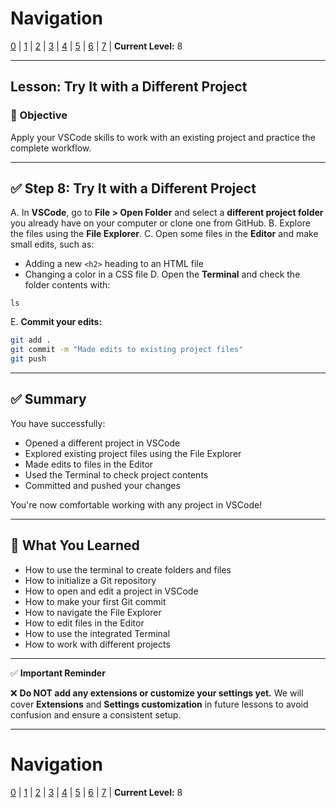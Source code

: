# Navigation
[0](./vscode-install-and-intro-lv0.md) | [1](./vscode-install-and-intro-lv1.md) | [2](./vscode-install-and-intro-lv2.md) | [3](./vscode-install-and-intro-lv3.md) | [4](./vscode-install-and-intro-lv4.md) | [5](./vscode-install-and-intro-lv5.md) | [6](./vscode-install-and-intro-lv6.md) | [7](./vscode-install-and-intro-lv7.md) | **Current Level:** 8

---

## Lesson: Try It with a Different Project

### 🎯 Objective

Apply your VSCode skills to work with an existing project and practice the complete workflow.

---

## ✅ Step 8: Try It with a Different Project

A. In **VSCode**, go to **File > Open Folder** and select a **different project folder** you already have on your computer or clone one from GitHub.
B. Explore the files using the **File Explorer**.
C. Open some files in the **Editor** and make small edits, such as:

   * Adding a new `<h2>` heading to an HTML file
   * Changing a color in a CSS file
D. Open the **Terminal** and check the folder contents with:

```
ls
```

E. **Commit your edits:**

```bash
git add .
git commit -m "Made edits to existing project files"
git push
```

---

## ✅ Summary

You have successfully:
* Opened a different project in VSCode
* Explored existing project files using the File Explorer
* Made edits to files in the Editor
* Used the Terminal to check project contents
* Committed and pushed your changes

You're now comfortable working with any project in VSCode!

---

## 🧠 What You Learned

* How to use the terminal to create folders and files
* How to initialize a Git repository
* How to open and edit a project in VSCode
* How to make your first Git commit
* How to navigate the File Explorer
* How to edit files in the Editor
* How to use the integrated Terminal
* How to work with different projects

---

✅ **Important Reminder**

❌ **Do NOT add any extensions or customize your settings yet.**
We will cover **Extensions** and **Settings customization** in future lessons to avoid confusion and ensure a consistent setup.

---

# Navigation
[0](./vscode-install-and-intro-lv0.md) | [1](./vscode-install-and-intro-lv1.md) | [2](./vscode-install-and-intro-lv2.md) | [3](./vscode-install-and-intro-lv3.md) | [4](./vscode-install-and-intro-lv4.md) | [5](./vscode-install-and-intro-lv5.md) | [6](./vscode-install-and-intro-lv6.md) | [7](./vscode-install-and-intro-lv7.md) | **Current Level:** 8 